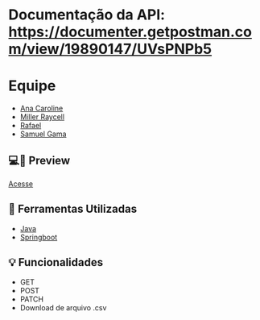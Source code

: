 # Documentação da API: https://documenter.getpostman.com/view/19890147/UVsPNPb5

# Equipe

- [Ana Caroline](https://github.com/eianacaroline) 
- [Miller Raycell](https://github.com/millerraycell)
- [Rafael](https://github.com/hyansu)
- [Samuel Gama ](https://github.com/SamGCM)

## 💻📱 Preview
<a href="netflix-squad6.netlify.app">Acesse</a>


## 🔨 Ferramentas Utilizadas
- [Java](https://angular.io/)
- [Springboot](https://ng-bootstrap.github.io/#/home)

## 💡 Funcionalidades

- GET
- POST
- PATCH
- Download de arquivo .csv
